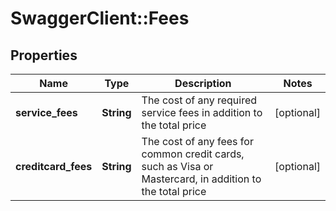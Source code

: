 # SwaggerClient::Fees

## Properties
Name | Type | Description | Notes
------------ | ------------- | ------------- | -------------
**service_fees** | **String** | The cost of any required service fees in addition to the total price | [optional] 
**creditcard_fees** | **String** | The cost of any fees for common credit cards, such as Visa or Mastercard, in addition to the total price | [optional] 


